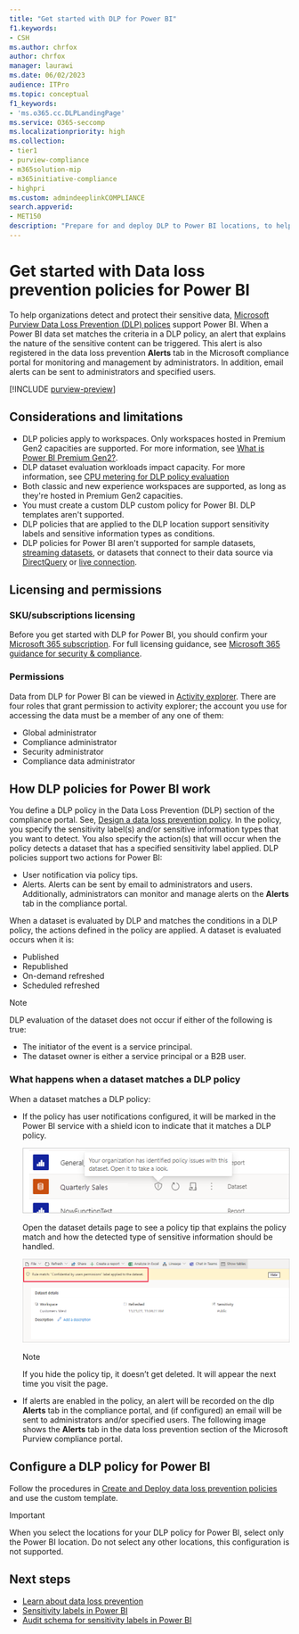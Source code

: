 ```yaml
---
title: "Get started with DLP for Power BI"
f1.keywords:
- CSH
ms.author: chrfox
author: chrfox
manager: laurawi
ms.date: 06/02/2023
audience: ITPro
ms.topic: conceptual
f1_keywords:
- 'ms.o365.cc.DLPLandingPage'
ms.service: O365-seccomp
ms.localizationpriority: high
ms.collection:
- tier1
- purview-compliance
- m365solution-mip
- m365initiative-compliance
- highpri
ms.custom: admindeeplinkCOMPLIANCE
search.appverid:
- MET150
description: "Prepare for and deploy DLP to Power BI locations, to help organizations detect and protect their sensitive data."
---
```


# Get started with Data loss prevention policies for Power BI

To help organizations detect and protect their sensitive data, [Microsoft Purview Data Loss Prevention (DLP) polices](/microsoft-365/compliance/dlp-learn-about-dlp) support Power BI. When a Power BI data set matches the criteria in a DLP policy, an alert that explains the nature of the sensitive content can be triggered. This alert is also registered in the data loss prevention **Alerts** tab in the Microsoft compliance portal for monitoring and management by administrators. In addition, email alerts can be sent to administrators and specified users.

[!INCLUDE [purview-preview](../includes/purview-preview.md)]

## Considerations and limitations

- DLP policies apply to workspaces. Only workspaces hosted in Premium Gen2 capacities are supported. For more information, see [What is Power BI Premium Gen2?](/power-bi/enterprise/service-premium-gen2-what-is).
- DLP dataset evaluation workloads impact capacity. For more information, see [CPU metering for DLP policy evaluation](/power-bi/enterprise/service-security-dlp-policies-for-power-bi-overview#cpu-metering-for-dlp-policy-evaluation)
- Both classic and new experience workspaces are supported, as long as they're hosted in Premium Gen2 capacities.
- You must create a custom DLP custom policy for Power BI. DLP templates aren't supported.
- DLP policies that are applied to the DLP location support sensitivity labels and sensitive information types as conditions.
- DLP policies for Power BI aren't supported for sample datasets, [streaming datasets](/power-bi/connect-data/service-real-time-streaming), or datasets that connect to their data source via [DirectQuery](/power-bi/connect-data/desktop-use-directquery) or [live connection](/power-bi/connect-data/desktop-directquery-about#live-connections).


## Licensing and permissions

### SKU/subscriptions licensing

Before you get started with DLP for Power BI, you should confirm your [Microsoft 365 subscription](https://www.microsoft.com/microsoft-365/compare-microsoft-365-enterprise-plans?rtc=1). For full licensing guidance, see [Microsoft 365 guidance for security & compliance](/office365/servicedescriptions/microsoft-365-service-descriptions/microsoft-365-tenantlevel-services-licensing-guidance/microsoft-365-security-compliance-licensing-guidance#information-protection).

### Permissions

Data from DLP for Power BI can be viewed in [Activity explorer](/microsoft-365/compliance/data-classification-activity-explorer). There are four roles that grant permission to activity explorer; the account you use for accessing the data must be a member of any one of them:

- Global administrator
- Compliance administrator
- Security administrator
- Compliance data administrator

## How DLP policies for Power BI work

You define a DLP policy in the Data Loss Prevention (DLP) section of the compliance portal. See, [Design a data loss prevention policy](dlp-policy-design.md#design-a-data-loss-prevention-policy). In the policy, you specify the sensitivity label(s) and/or sensitive information types that you want to detect. You also specify the action(s) that will occur when the policy detects a dataset that has a specified sensitivity label applied. DLP policies support two actions for Power BI:

- User notification via policy tips.
- Alerts. Alerts can be sent by email to administrators and users. Additionally, administrators can monitor and manage alerts on the **Alerts** tab in the compliance portal. 

When a dataset is evaluated by DLP and matches the conditions in a DLP policy, the actions defined in the policy are applied. A dataset is evaluated occurs when it is:

- Published
- Republished
- On-demand refreshed
- Scheduled refreshed

>[!NOTE]
> DLP evaluation of the dataset does not occur if either of the following is true:
> - The initiator of the event is a service principal.
> - The dataset owner is either a service principal or a B2B user.

### What happens when a dataset matches a DLP policy

When a dataset matches a DLP policy:

- If the policy has user notifications configured, it will be marked in the Power BI service with a shield icon to indicate that it matches a DLP policy.

    ![Screenshot of policy tip badge on dataset in lists.](../media/dlp-power-bi-policy-tip-on-dataset.png)

    Open the dataset details page to see a policy tip that explains the policy match and how the detected type of sensitive information should be handled.

    ![Screenshot of policy tip on dataset details page.](../media/dlp-power-bi-policy-tip-in-dataset-details.png)

    >[!NOTE]
    > If you hide the policy tip, it doesn’t get deleted. It will appear the next time you visit the page.

- If alerts are enabled in the policy, an alert will be recorded on the dlp **Alerts** tab in the compliance portal, and (if configured) an email will be sent to administrators and/or specified users. The following image shows the **Alerts** tab in the data loss prevention section of the Microsoft Purview compliance portal.

## Configure a DLP policy for Power BI

Follow the procedures in [Create and Deploy data loss prevention policies](dlp-create-deploy-policy.md) and use the custom template.

> [!IMPORTANT]
> When you select the locations for your DLP policy for Power BI, select only the Power BI location. Do not select any other locations, this configuration is not supported. 

## Next steps

- [Learn about data loss prevention](/microsoft-365/compliance/dlp-learn-about-dlp)
- [Sensitivity labels in Power BI](/power-bi/enterprise/service-security-sensitivity-label-overview)
- [Audit schema for sensitivity labels in Power BI](/power-bi/enterprise/service-security-sensitivity-label-audit-schema)


